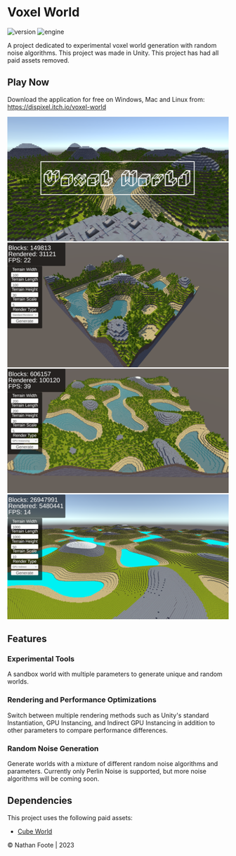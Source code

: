 # Voxel World

![version](https://img.shields.io/badge/Version-1.0-green)
![engine](https://img.shields.io/badge/Engine-Unity-blue)

A project dedicated to experimental voxel world generation with random noise algorithms. This project was made in Unity. This project has had all paid assets removed.

## Play Now

Download the application for free on Windows, Mac and Linux from: https://dispixel.itch.io/voxel-world

<p align="center">
  <img src="Screenshots/Voxel_Promo.png" />
  <img src="Screenshots/1.png" />
  <img src="Screenshots/2.png" />
  <img src="Screenshots/3.png" />
</p>

## Features

### Experimental Tools

A sandbox world with multiple parameters to generate unique and random worlds.

### Rendering and Performance Optimizations

Switch between multiple rendering methods such as Unity's standard Instantiation, GPU Instancing, and Indirect GPU Instancing in addition to other parameters to compare performance differences.

### Random Noise Generation

Generate worlds with a mixture of different random noise algorithms and parameters. Currently only Perlin Noise is supported, but more noise algorithms will be coming soon.

## Dependencies

This project uses the following paid assets:

- [Cube World](https://assetstore.unity.com/packages/3d/environments/fantasy/cube-world-115613)

© Nathan Foote | 2023
